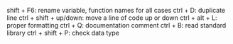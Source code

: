 shift + F6: rename variable, function names for all cases
ctrl + D: duplicate line
ctrl + shift + up/down: move a line of code up or down
ctrl + alt + L: proper formatting
ctrl + Q: documentation comment
ctrl + B: read standard library
ctrl + shift + P: check data type
